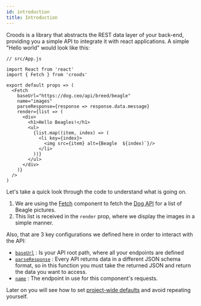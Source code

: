 ```yaml
---
id: introduction
title: Introduction
---
```


Croods is a library that abstracts the REST data layer of your back-end, providing you a simple API to integrate it with react applications. A simple "Hello world" would look like this:

```
// src/App.js

import React from 'react'
import { Fetch } from 'croods'

export default props => (
  <Fetch
    baseUrl="https://dog.ceo/api/breed/beagle"
    name="images"
    parseResponse={response => response.data.message}
    render={list => (
      <div>
        <h1>Hello Beagles!</h1>
        <ul>
          {list.map((item, index) => (
            <li key={index}>
              <img src={item} alt={Beagle  ${index)`}/>
            </li>
          ))}
        </ul>
      </div>
    )}
  />
)

```

Let's take a quick look through the code to understand what is going on.

1. We are using the [Fetch](/docs/the-fetch) component to fetch the [Dog API](https://dog.ceo/dog-api/) for a list of Beagle pictures.
2. This list is received in the `render` prop, where we display the images in a simple manner.

Also, that are 3 key configurations we defined here in order to interact with the API:

- [`baseUrl`](/docs/croods-provider-api#baseurl) : Is your API root path, where all your endpoints are defined
- [`parseResponse`](/docs/croods-provider-api#parseresponse) : Every API returns data in a different JSON schema format, so in this function you must take the returned JSON and return the data you want to access.
- [`name`](/docs/fetch-api#name) : The endpoint in use for this component's requests.

Later on you will see how to set [project-wide defaults](/docs/project-defaults) and avoid repeating yourself.
